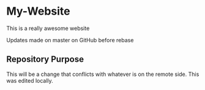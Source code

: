 # My-Website

This is a really awesome website

Updates made on master on GitHub before rebase

## Repository Purpose

This will be a change that conflicts 
with whatever is on the remote side.
This was edited locally.